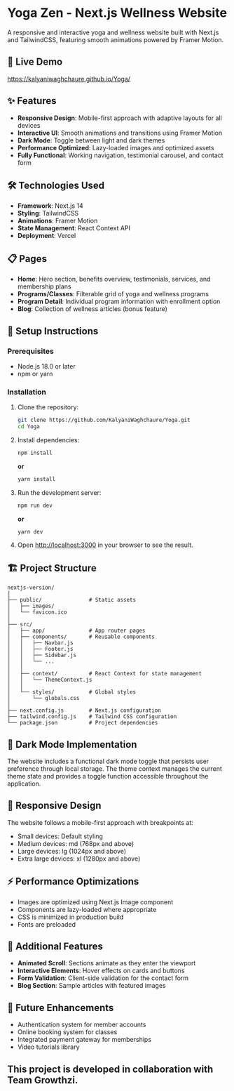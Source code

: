 # Yoga Zen - Next.js Wellness Website

A responsive and interactive yoga and wellness website built with Next.js and TailwindCSS, featuring smooth animations powered by Framer Motion.

## 🧘 Live Demo

https://kalyaniwaghchaure.github.io/Yoga/

## ✨ Features

- **Responsive Design**: Mobile-first approach with adaptive layouts for all devices
- **Interactive UI**: Smooth animations and transitions using Framer Motion
- **Dark Mode**: Toggle between light and dark themes
- **Performance Optimized**: Lazy-loaded images and optimized assets
- **Fully Functional**: Working navigation, testimonial carousel, and contact form

## 🛠️ Technologies Used

- **Framework**: Next.js 14
- **Styling**: TailwindCSS
- **Animations**: Framer Motion
- **State Management**: React Context API
- **Deployment**: Vercel

## 📋 Pages

- **Home**: Hero section, benefits overview, testimonials, services, and membership plans
- **Programs/Classes**: Filterable grid of yoga and wellness programs
- **Program Detail**: Individual program information with enrollment option
- **Blog**: Collection of wellness articles (bonus feature)

## 🚀 Setup Instructions

### Prerequisites

- Node.js 18.0 or later
- npm or yarn

### Installation

1. Clone the repository:
   ```bash
   git clone https://github.com/KalyaniWaghchaure/Yoga.git
   cd Yoga
   ```

2. Install dependencies:
   ```bash
   npm install
   ```
   **or**
   ```bash
   yarn install
   ```

3. Run the development server:
   ```bash
   npm run dev
   ```
   **or**
   ```bash
   yarn dev
   ```

4. Open [http://localhost:3000](http://localhost:3000) in your browser to see the result.

## 🏗️ Project Structure

```
nextjs-version/
│
├── public/               # Static assets
│   ├── images/
│   └── favicon.ico
│
├── src/
│   ├── app/              # App router pages
│   ├── components/       # Reusable components
│   │   ├── Navbar.js
│   │   ├── Footer.js
│   │   ├── Sidebar.js
│   │   └── ...
│   │
│   ├── context/          # React Context for state management
│   │   └── ThemeContext.js
│   │
│   └── styles/           # Global styles
│       └── globals.css
│
├── next.config.js        # Next.js configuration
├── tailwind.config.js    # Tailwind CSS configuration
└── package.json          # Project dependencies
```

## 🌙 Dark Mode Implementation

The website includes a functional dark mode toggle that persists user preference through local storage. The theme context manages the current theme state and provides a toggle function accessible throughout the application.

## 📱 Responsive Design

The website follows a mobile-first approach with breakpoints at:

- Small devices: Default styling
- Medium devices: md (768px and above)
- Large devices: lg (1024px and above)
- Extra large devices: xl (1280px and above)

## ⚡ Performance Optimizations

- Images are optimized using Next.js Image component
- Components are lazy-loaded where appropriate
- CSS is minimized in production build
- Fonts are preloaded

## 🧩 Additional Features

- **Animated Scroll**: Sections animate as they enter the viewport
- **Interactive Elements**: Hover effects on cards and buttons
- **Form Validation**: Client-side validation for the contact form
- **Blog Section**: Sample articles with featured images

## 🔮 Future Enhancements

- Authentication system for member accounts
- Online booking system for classes
- Integrated payment gateway for memberships
- Video tutorials library

## This project is developed in collaboration with Team Growthzi.
